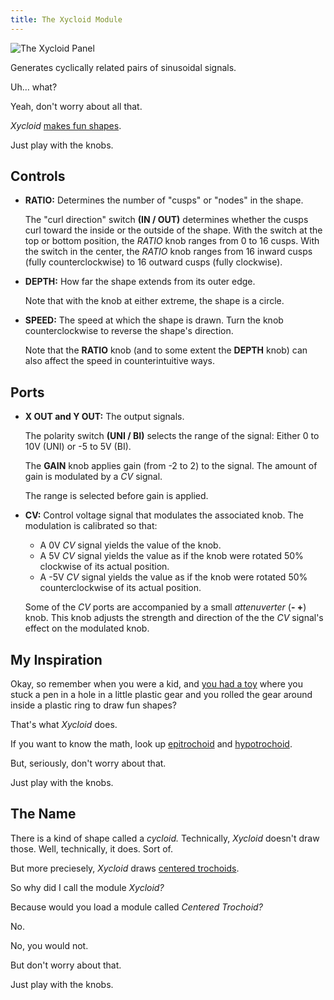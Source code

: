 ```yaml
---
title: The Xycloid Module
---
```

<img class="panel" src="panel.svg" alt="The Xycloid Panel" />

Generates cyclically related pairs of sinusoidal signals.

Uh… what?

Yeah, don't worry about all that.

_Xycloid_ [makes fun shapes](#my-inspiration).

Just play with the knobs.

## Controls
- **RATIO:**
    Determines the number of "cusps" or "nodes" in the shape.

    The "curl direction" switch **(IN / OUT)**
    determines whether the cusps curl
    toward the inside or the outside of the shape.
    With the switch at the top or bottom position,
    the *RATIO* knob ranges from 0 to 16 cusps.
    With the switch in the center,
    the *RATIO* knob ranges from 16 inward cusps
    (fully counterclockwise)
    to 16 outward cusps
    (fully clockwise).

- **DEPTH:**
    How far the shape extends from its outer edge.

    Note that with the knob at either extreme,
    the shape is a circle.

- **SPEED:**
    The speed at which the shape is drawn.
    Turn the knob counterclockwise to reverse the shape's direction.

    Note that the **RATIO** knob
    (and to some extent the **DEPTH** knob)
    can also affect the speed
    in counterintuitive ways.

## Ports
- **X OUT and Y OUT:**
    The output signals.

    The polarity switch **(UNI / BI)**
    selects the range of the signal:
    Either 0 to 10V (UNI)
    or -5 to 5V (BI).

    The **GAIN** knob applies gain (from -2 to 2)
    to the signal.
    The amount of gain is modulated by a _CV_ signal.

    The range is selected before gain is applied.

- **CV:**
    Control voltage signal that modulates the associated knob.
    The modulation is calibrated so that:
    - A 0V _CV_ signal yields the value of the knob.
    - A 5V _CV_ signal yields the value
        as if the knob were rotated 50%
        clockwise
        of its actual position.
    - A -5V _CV_ signal yields the value
        as if the knob were rotated 50%
        counterclockwise
        of its actual position.

    Some of the _CV_ ports
        are accompanied by a small *attenuverter* (**- +**) knob.
        This knob adjusts the strength and direction
        of the the _CV_ signal's effect
        on the modulated knob.

## My Inspiration

Okay, so remember when you were a kid,
and [you had a toy](https://en.wikipedia.org/wiki/Spirograph)
where you stuck a pen in a hole in a little plastic gear
and you rolled the gear around inside a plastic ring
to draw fun shapes?

That's what _Xycloid_ does.

If you want to know the math,
look up
[epitrochoid](https://en.wikipedia.org/wiki/Epitrochoid)
and
[hypotrochoid](https://en.wikipedia.org/wiki/Hypotrochoid).

But, seriously, don't worry about that.

Just play with the knobs.

## The Name

There is a kind of shape called a _cycloid._
Technically,
_Xycloid_ doesn't draw those.
Well,
technically,
it does.
Sort of.

But more preciesely,
_Xycloid_ draws [centered trochoids](https://en.wikipedia.org/wiki/Centered_trochoid).

So why did I call the module _Xycloid?_

Because would you load a module called _Centered Trochoid?_

No.

No, you would not.

But don't worry about that.

Just play with the knobs.
